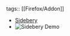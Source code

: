 tags:: [[Firefox/Addon]]

- [Sidebery](https://addons.mozilla.org/en-US/firefox/addon/sidebery/)
- ![Sidebery Demo](https://addons.mozilla.org/user-media/previews/full/287/287946.png?modified=1695803068)